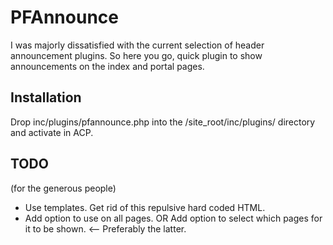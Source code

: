 PFAnnounce
==========

I was majorly dissatisfied with the current selection of header announcement plugins. So here you go, quick plugin to show announcements on the index and portal pages. 

Installation
----------
Drop inc/plugins/pfannounce.php into the /site_root/inc/plugins/ directory and activate in ACP. 

TODO
------
(for the generous people)

- Use templates. Get rid of this repulsive hard coded HTML.
- Add option to use on all pages. OR Add option to select which pages for it to be shown. <-- Preferably the latter.